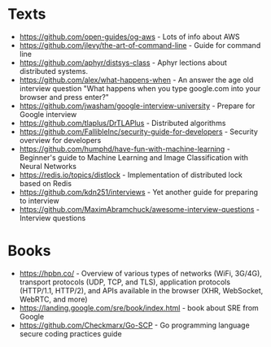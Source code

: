 # Texts

- https://github.com/open-guides/og-aws - Lots of info about AWS
- https://github.com/jlevy/the-art-of-command-line - Guide for command line
- https://github.com/aphyr/distsys-class - Aphyr lections about distributed systems.
- https://github.com/alex/what-happens-when - An answer the age old interview question "What happens when you type google.com into your browser and press enter?"
- https://github.com/jwasham/google-interview-university - Prepare for Google interview
- https://github.com/tlaplus/DrTLAPlus - Distributed algorithms
- https://github.com/FallibleInc/security-guide-for-developers - Security overview for developers
- https://github.com/humphd/have-fun-with-machine-learning - Beginner's guide to Machine Learning and Image Classification with Neural Networks
- https://redis.io/topics/distlock - Implementation of distributed lock based on Redis
- https://github.com/kdn251/interviews - Yet another guide for preparing to interview
- https://github.com/MaximAbramchuck/awesome-interview-questions - Interview questions

# Books
- https://hpbn.co/ - Overview of various types of networks (WiFi, 3G/4G), transport protocols (UDP, TCP, and TLS), application protocols (HTTP/1.1, HTTP/2), and APIs available in the browser (XHR, WebSocket, WebRTC, and more)
- https://landing.google.com/sre/book/index.html - book about SRE from Google
- https://github.com/Checkmarx/Go-SCP - Go programming language secure coding practices guide
